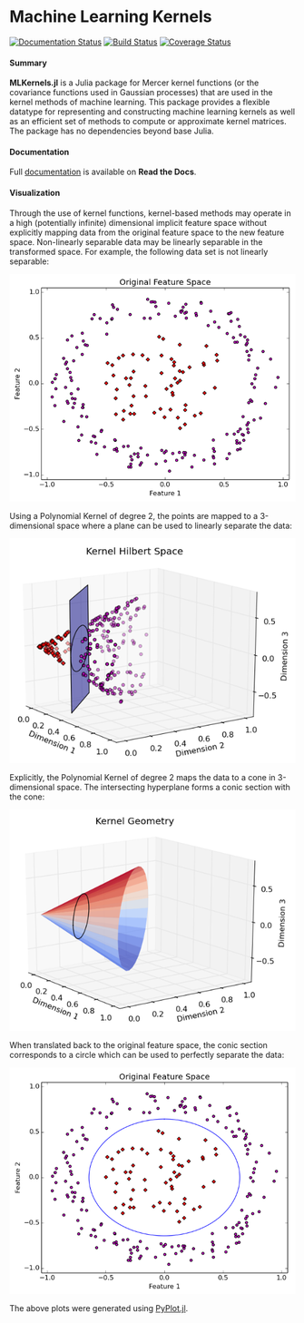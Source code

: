 # Machine Learning Kernels

[![Documentation Status](https://readthedocs.org/projects/mlkernels/badge/?version=latest)](http://mlkernels.readthedocs.org/en/latest/?badge=latest)
[![Build Status](https://travis-ci.org/trthatcher/MLKernels.jl.svg?branch=master)](https://travis-ci.org/trthatcher/MLKernels.jl)
[![Coverage Status](https://coveralls.io/repos/trthatcher/MLKernels.jl/badge.svg)](https://coveralls.io/r/trthatcher/MLKernels.jl)

#### Summary

**MLKernels.jl** is a Julia package for Mercer kernel functions (or the
covariance functions used in Gaussian processes) that are used in the kernel
methods of machine learning. This package provides a flexible datatype for
representing and constructing machine learning kernels as well as an efficient
set of methods to compute or approximate kernel matrices. The package has no
dependencies beyond base Julia.

#### Documentation

Full [documentation](http://mlkernels.readthedocs.org/en/latest/) is available
on **Read the Docs**.

#### Visualization

Through the use of kernel functions, kernel-based methods may operate in a high
(potentially infinite) dimensional implicit feature space without explicitly
mapping data from the original feature space to the new feature space.
Non-linearly separable data may be linearly separable in the transformed space.
For example, the following data set is not linearly separable:

<p align="center"><img alt="Feature Space" src="docs/images/featurespace.png"  /></p>

Using a Polynomial Kernel of degree 2, the points are mapped to a 3-dimensional
space where a plane can be used to linearly separate the data:

<p align="center"><img alt="Transformed Data" src="docs/images/hilbertspace.png"  /></p>

Explicitly, the Polynomial Kernel of degree 2 maps the data to a cone in
3-dimensional space. The intersecting hyperplane forms a conic section with the
cone:

<p align="center"><img alt="Transformed Data" src="docs/images/kernelgeometry.png"  /></p>

When translated back to the original feature space, the conic section
corresponds to a circle which can be used to perfectly separate the data:

<p align="center"><img alt="Separating Hyperplane" src="docs/images/featurespaceseparated.png"  /></p>

The above plots were generated using
[PyPlot.jl](https://github.com/stevengj/PyPlot.jl).
